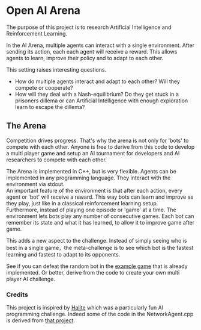 # Open AI Arena

The purpose of this project is to research Artificial Intelligence and Reinforcement Learning.

In the AI Arena, multiple agents can interact with a single environment. After sending its action, each each agent will receive a reward. This allows agents to learn, improve their policy and to adapt to each other.

This setting raises interesting questions.

* How do multiple agents interact and adapt to each other?
Will they compete or cooperate?
* How will they deal with a Nash-equilibrium? Do they get stuck in a prisoners dillema or can Artificial Intelligence with enough exploration learn to escape the dillema?


## The Arena

Competition drives progress. That's why the arena is not only for 'bots' to compete with each other. Anyone is free to derive from this code to develop a multi player game and setup an AI tournament for developers and AI researchers to compete with each other.

The Arena is implemented in C++, but is very flexible. Agents can be implemented in any programming language. They interact with the environment via stdout.  
An important feature of the environment is that after each action, every agent or 'bot' will receive a reward. This way bots can learn and improve as they play, just like in a classical reinforcement learning setup.  
Furthermore, instead of playing one episode or 'game' at a time. The environment lets bots play any number of consecutive games. Each bot can remember its state and what it has learned, to allow it to improve game after game.

This adds a new aspect to the challenge. Instead of simply seeing who is best in a single game，the meta-challenge is to see which bot is the fastest learning and fastest to adapt to its opponents.

See if you can defeat the random bot in the [example game](./environment/chickenpoker/README.md) that is already implemented. Or better, derive from the code to create your own multi player AI challenge.


### Credits

This project is inspired by [Halite](https://halite.io/index.php) which was a particularly fun AI programming challenge. Indeed some of the code in the NetworkAgent.cpp is derived from [that project](https://github.com/HaliteChallenge/Halite).
